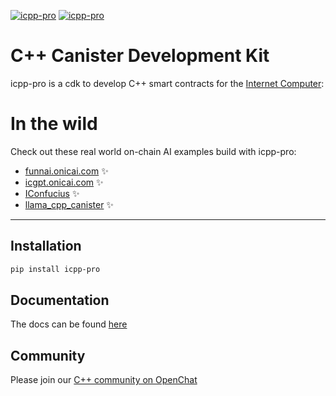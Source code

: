 [![icpp-pro](https://github.com/icppWorld/icpp-pro/actions/workflows/cicd-ubuntu.yml/badge.svg)](https://github.com/icppWorld/icpp-pro/actions/workflows/cicd-ubuntu.yml)
[![icpp-pro](https://github.com/icppWorld/icpp-pro/actions/workflows/cicd-mac.yml/badge.svg)](https://github.com/icppWorld/icpp-pro/actions/workflows/cicd-mac.yml)

# C++ Canister Development Kit

icpp-pro is a cdk to develop C++ smart contracts for the  [Internet Computer](https://internetcomputer.org/):

# In the wild

Check out these real world on-chain AI examples build with icpp-pro:

- [funnai.onicai.com](https://funnai.onicai.com/) ✨
- [icgpt.onicai.com](https://icgpt.onicai.com/) ✨
- [IConfucius](https://github.com/onicai/IConfucius) ✨
- [llama_cpp_canister](https://github.com/onicai/llama_cpp_canister) ✨

--- 

## Installation

```bash
pip install icpp-pro
```

## Documentation

The docs can be found [here](https://docs.icpp.world)

## Community

Please join our [C++ community on OpenChat](https://oc.app/community/cklkv-3aaaa-aaaar-ar7uq-cai/?ref=6e3y2-4yaaa-aaaaf-araya-cai)

